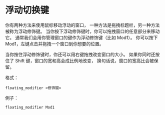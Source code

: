 # 浮动切换键

你有两种方法来使用鼠标移动浮动的窗口，
一种方法是拖拽标题栏，另一种方法被称为浮动修饰键。
当你按下浮动修饰键时，你可以拖拽窗口的任意部分来移动它。
通常我们会用你管理窗口的键作为浮动修饰键（比如 Mod1）。
你可以按下 Mod1，左键点击并拖拽一个窗口到你想要的位置。

当你按住浮动修饰键时，你还可以用右键拖拽改变窗口的大小。
如果你同时还按住了 Shift 键，窗口的宽和高会成比例地改变，
换句话说，窗口的宽高比会被保留。

格式：
```
floating_modifier <修饰键>
```

例子：
```
floating_modifier Mod1
```
